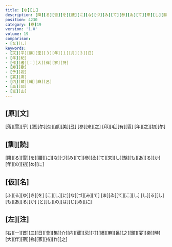 ```yaml
---
title: [な][し]
description: [降][る][雪][を][腰][に][な][づ][み][て][参][ゐ][て][来][し][験][も][あ][る][か][年][の][初][め][に]
position: 4230
category: [巻]19
version: '1.0'
volume: 19
comparison:
- [な][し]
keywords:
- [天][平][勝][宝][３][年][１][月][３][日]
- [年][紀]
- [作][者][：][大][伴][家][持]
- [寿][歌]
- [予][祝]
- [宴][席]
- [内][蔵][縄][麻][呂]
- [高][岡]
- [富][山]
---
```


## [原][文]

[落][雪][乎] [腰][尓][奈][都][美][弖] [参][来][之] [印][毛][有][香] [年][之][初][尓]

## [訓][読]

[降][る][雪][を][腰][に][な][づ][み][て][参][ゐ][て][来][し][験][も][あ][る][か][年][の][初][め][に]

## [仮][名]

[ふ][る][ゆ][き][を] [こ][し][に][な][づ][み][て] [ま][ゐ][て][こ][し] [し][る][し][も][あ][る][か] [と][し][の][は][じ][め][に]

## [左][注]

[右][一][首][三][日][會][集][介][内][蔵][忌][寸][縄][麻][呂][之][舘][宴][樂][時][大][伴][宿][祢][家][持][作][之]
